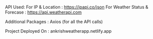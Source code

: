 API Used:
For IP & Location : https://ipapi.co/json
For Weather Status & Forecase : https://api.weatherapi.com

Additional Packages : Axios (for all the API calls)

Project Deployed On : ankrishweatherapp.netlify.app
